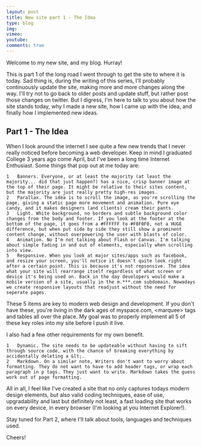 ```yaml
---
layout: post
title: New site part 1 - The Idea
type: blog
img: 
vimeo: 
youtube:  
comments: true
---
```


Welcome to my new site, and my blog. Hurray!

This is part 1 of the long road I went through to get the site to where it is today.
Sad thing is, during the writing of this series, I'll probably continuously update the site, making more and more changes along the way. I'll try not to go back to older posts and update stuff, but rather post those changes on twitter. But I digress, I'm here to talk to you about how the site stands today, why I made a new site, how I came up with the idea, and finally how I implemented new ideas.

## Part 1 - The Idea

When I look around the internet I see quite a few new trends that I never really noticed before becoming a web developer. Keep in mind I graduated College 3 years ago come April, but I've been a long time Internet Enthusiast. Some things that pop out at me today are:

	1	Banners. Everyone, or at least the majority (at least the majority... did that just happen?) has a nice, crisp banner image at the top of their page. It might be relative to their sites content, but the majority are just really pretty high-res images.
	2	Parallax. The idea is to scroll the image, as you're scrolling the page, giving a static page more movement and animation. Pure eye candy, and it makes designers (and clients) cream their pants.
	3	Light. White background, no borders and subtle background color changes from the body and footer. If you look at the footer at the bottom of the page, it goes from a #FFFFFF to #F0F0F0, not a HUGE difference, but when put side by side they still show a prominent content change, without overpowering the user with blasts of color.
	4	Animation. No I'm not talking about Flash or Canvas. I'm talking about simple fading in and out of elements, especially when scrolling into view.
	5	Responsive. When you look at major sites/apps such as facebook, and resize your screen, you'll notice it doesn't quite look right after a certain point. This is because it's not repsonsive. The idea what your site will rearrange itself regardless of what screen or device it's being used on. Back in the day developers would make a mobile version of a site, usually in the m.***.com subdomain. Nowadays we create responsive layouts that readjust without the need for seperate pages.

These 5 items are key to modern web design and development. If you don't have these, you're living in the dark ages of myspace.com, &lt;marquee&gt; tags and tables all over the place. My goal was to properly implement all 5 of these key roles into my site before I push it live.

I also had a few other requirements for my own benefit.

	1	Dynamic. The site needs to be updateable without having to sift through source code, with the chance of breaking everything by accidentally deleting a &lt;. 
	2	Markdown. On a similar note, Writers don't want to worry about formatting. They do not want to have to add header tags, or wrap each paragraph in p tags. They just want to write. Markdown takes the guess work out of page formatting.

All in all, I feel like I've created a site that no only captures todays modern design elements, but also valid coding techniques, ease of use, upgradability and last but definitely not least, a fast loading site that works on every device, in every browser (I'm looking at you Internet Explorer!).

Stay tuned for Part 2, where I'll talk about tools, languages and techniques used.

Cheers!
